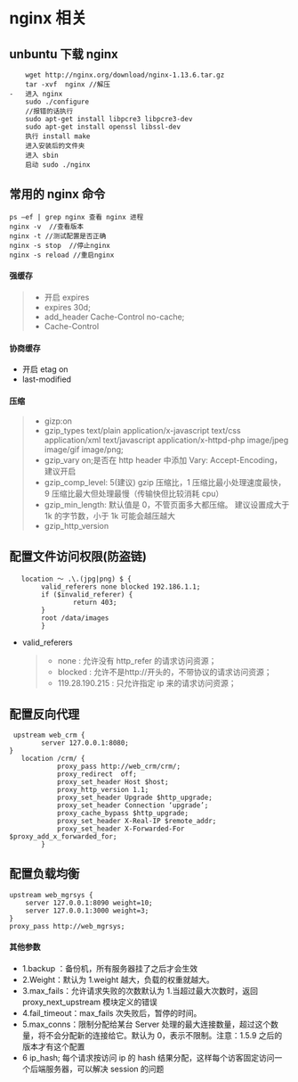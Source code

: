 # nginx 相关

## unbuntu 下载 nginx

```code
    wget http://nginx.org/download/nginx-1.13.6.tar.gz
    tar -xvf  nginx //解压
-   进入 nginx
    sudo ./configure
    //报错的话执行
    sudo apt-get install libpcre3 libpcre3-dev
    sudo apt-get install openssl libssl-dev
    执行 install make
    进入安装后的文件夹
    进入 sbin
    启动 sudo ./nginx
```

## 常用的 nginx 命令

```code
ps –ef | grep nginx 查看 nginx 进程
nginx -v  //查看版本
nginx -t //测试配置是否正确
nginx -s stop  //停止nginx
nginx -s reload //重启nginx
```

#### 强缓存

> -   开启 expires
> -   expires 30d;
> -   add_header Cache-Control no-cache;
> -   Cache-Control

#### 协商缓存

-   开启 etag on
-   last-modified

#### 压缩

> -   gizp:on
> -   gzip_types text/plain application/x-javascript text/css application/xml text/javascript application/x-httpd-php image/jpeg image/gif image/png;
> -   gzip_vary on;是否在 http header 中添加 Vary: Accept-Encoding，建议开启
> -   gzip_comp_level: 5(建议) gzip 压缩比，1 压缩比最小处理速度最快，9 压缩比最大但处理最慢（传输快但比较消耗 cpu）
> -   gzip_min_length: 默认值是 0，不管页面多大都压缩。 建议设置成大于 1k 的字节数，小于 1k 可能会越压越大
> -   gzip_http_version

## 配置文件访问权限(防盗链)

```code
   location ～ .\.(jpg|png) $ {
        valid_referers none blocked 192.186.1.1;
        if ($invalid_referer) {
                return 403;
        }
        root /data/images
        }
```

-   valid_referers
    > -   none : 允许没有 http_refer 的请求访问资源；
    > -   blocked : 允许不是http://开头的，不带协议的请求访问资源；
    > -   119.28.190.215 : 只允许指定 ip 来的请求访问资源；

## 配置反向代理

```code
 upstream web_crm {
        server 127.0.0.1:8080;
}
   location /crm/ {
            proxy_pass http://web_crm/crm/;
            proxy_redirect  off;
            proxy_set_header Host $host;
            proxy_http_version 1.1;
            proxy_set_header Upgrade $http_upgrade;
            proxy_set_header Connection ‘upgrade’;
            proxy_cache_bypass $http_upgrade;
            proxy_set_header X-Real-IP $remote_addr;
            proxy_set_header X-Forwarded-For $proxy_add_x_forwarded_for;
        }
```

## 配置负载均衡

```code
upstream web_mgrsys {
    server 127.0.0.1:8090 weight=10;
    server 127.0.0.1:3000 weight=3;
}
proxy_pass http://web_mgrsys;
```

#### 其他参数

-   1.backup ：备份机，所有服务器挂了之后才会生效
-   2.Weight：默认为 1.weight 越大，负载的权重就越大。
-   3.max_fails：允许请求失败的次数默认为 1.当超过最大次数时，返回 proxy_next_upstream 模块定义的错误
-   4.fail_timeout：max_fails 次失败后，暂停的时间。
-   5.max_conns：限制分配给某台 Server 处理的最大连接数量，超过这个数量，将不会分配新的连接给它。默认为 0，表示不限制。注意：1.5.9 之后的版本才有这个配置
-   6 ip_hash; 每个请求按访问 ip 的 hash 结果分配，这样每个访客固定访问一个后端服务器，可以解决 session 的问题

